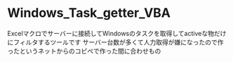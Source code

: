 # Windows_Task_getter_VBA

Excelマクロでサーバーに接続してWindowsのタスクを取得してactiveな物だけにフィルタするツールです
サーバー台数が多くて人力取得が嫌になったので作ったというネットからのコピペで作った間に合わせもの

